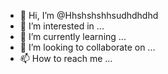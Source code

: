 - 👋 Hi, I’m @Hhshshshhsudhdhdhd
- 👀 I’m interested in ...
- 🌱 I’m currently learning ...
- 💞️ I’m looking to collaborate on ...
- 📫 How to reach me ...

<!---
Hhshshshhsudhdhdhd/Hhshshshhsudhdhdhd is a ✨ special ✨ repository because its `README.md` (this file) appears on your GitHub profile.
You can click the Preview link to take a look at your changes.
--->
